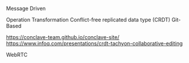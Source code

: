 

Message Driven

Operation Transformation
Conflict-free replicated data type (CRDT)
Git-Based

https://conclave-team.github.io/conclave-site/
https://www.infoq.com/presentations/crdt-tachyon-collaborative-editing

WebRTC

